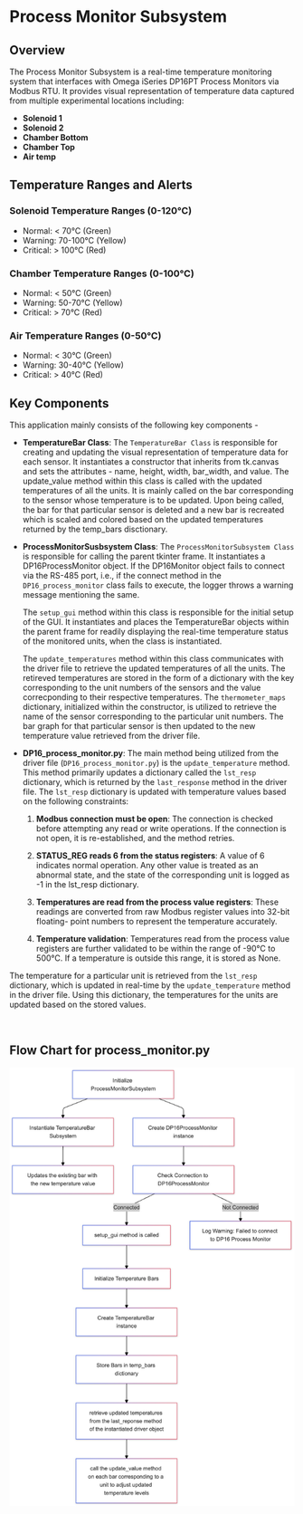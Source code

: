 # Process Monitor Subsystem

## Overview

The Process Monitor Subsystem is a real-time temperature monitoring system that interfaces with Omega iSeries DP16PT Process Monitors via Modbus RTU. It provides visual representation of temperature data captured from multiple experimental locations including:
- **Solenoid 1**
- **Solenoid 2**
- **Chamber Bottom**
- **Chamber Top**
- **Air temp** 

## Temperature Ranges and Alerts
### Solenoid Temperature Ranges (0-120°C)
- Normal: < 70°C (Green)
- Warning: 70-100°C (Yellow)
- Critical: > 100°C (Red)

### Chamber Temperature Ranges (0-100°C)
- Normal: < 50°C (Green)
- Warning: 50-70°C (Yellow)
- Critical: > 70°C (Red)

### Air Temperature Ranges (0-50°C)
- Normal: < 30°C (Green)
- Warning: 30-40°C (Yellow)
- Critical: > 40°C (Red)

## Key Components

This application mainly consists of the following key components -

- **TemperatureBar Class**: The `TemperatureBar Class` is responsible for creating and updating the visual representation of temperature data for each sensor. It instantiates a constructor that inherits from tk.canvas and sets the attributes - name, height, width, bar_width, and value. The update_value method within this class is called with the updated temperatures of all the units. It is mainly called on the bar corresponding to the sensor whose temperature is to be updated. Upon being called, the bar for that particular sensor is deleted and a new bar is recreated which is scaled and colored based on the updated temperatures returned by the temp_bars disctionary. 

- **ProcessMonitorSusbsystem Class**: The `ProcessMonitorSubsystem Class` is responsible for calling the parent tkinter frame. It instantiates a DP16ProcessMonitor object. If the DP16Monitor object fails to connect via the RS-485 port, i.e., if the connect method in the `DP16_process_monitor` class fails to execute, the logger throws a warning message mentioning the same. 

    The `setup_gui` method within this class is responsible for the initial setup of the GUI. It instantiates and places the TemperatureBar objects within the parent frame for readily displaying the real-time temperature status of the monitored units, when the class is instantiated. 

    The `update_temperatures` method within this class communicates with the driver file to retrieve the updated temperatures of all the units. The retireved temperatures are stored in the form of a dictionary with the key corresponding to the unit numbers of the sensors and the value correcponding to their respective temperatures. The `thermometer_maps` dictionary, initialized within the constructor, is utilized to retrieve the name of the sensor corresponding to the particular unit numbers. The bar graph for that particular sensor is then updated to the new temperature value retrieved from the driver file. 



- **DP16_process_monitor.py**: The main method being utilized from the driver file (`DP16_process_monitor.py`) is the `update_temperature` method. This method primarily updates a dictionary called the `lst_resp` dictionary, which is returned by the `last_response` method in the driver file. The `lst_resp` dictionary is updated with temperature values based on the following constraints:

    1) **Modbus connection must be open**: The connection is checked before attempting any read or write operations. If the connection is not open, it 
         is re-established, and the method retries.

    2) **STATUS_REG reads 6 from the status registers**: A value of 6 indicates normal operation. Any other value is treated as an abnormal state, and 
         the state of the corresponding unit is logged as -1 in the lst_resp dictionary.

    3) **Temperatures are read from the process value registers**: These readings are converted from raw Modbus register values into 32-bit floating- 
         point numbers to represent the temperature accurately.

    4) **Temperature validation**: Temperatures read from the process value registers are further validated to be within the range of -90°C to 500°C. 
         If a temperature is outside this range, it is stored as None.


The temperature for a particular unit is retrieved from the `lst_resp` dictionary, which is updated in real-time by the `update_temperature` method in the driver file. Using this dictionary, the temperatures for the units are updated based on the stored values.



&nbsp;



## Flow Chart for process_monitor.py


<img src="./workflow.png" alt="Workflow Diagram">
